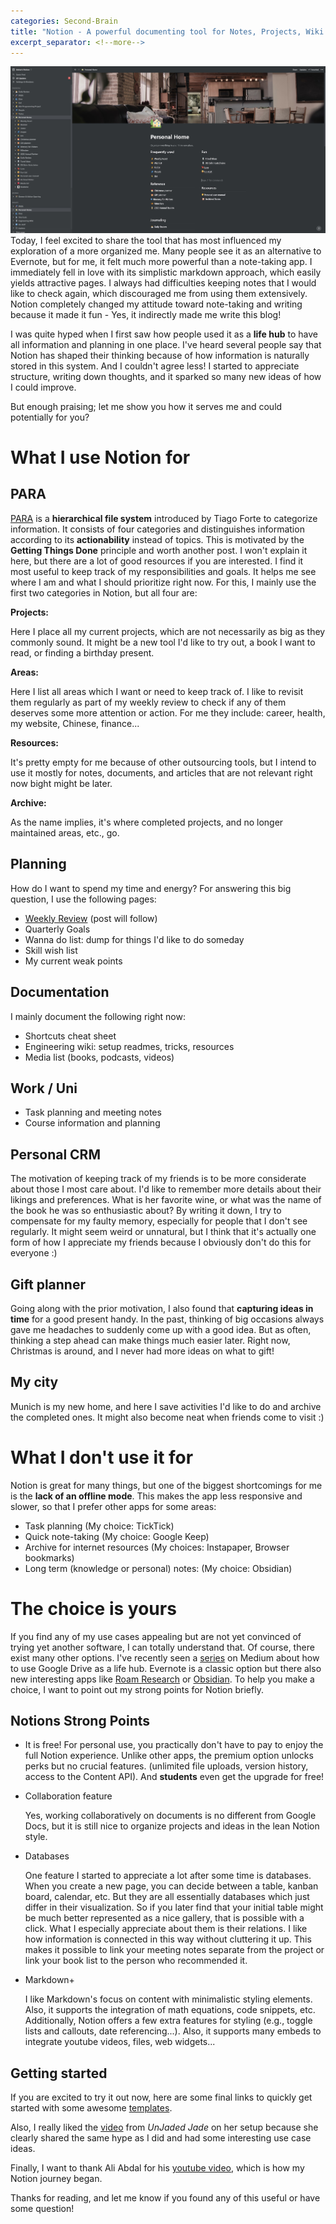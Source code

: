 ```yaml
---
categories: Second-Brain
title: "Notion - A powerful documenting tool for Notes, Projects, Wiki..."
excerpt_separator: <!--more-->
---
```


<img src="/public/second_brain/notion_setup.jpg">
Today, I feel excited to share the tool that has most influenced my exploration of a more organized me. Many people see it as an alternative to Evernote, but for me, it felt much more powerful than a note-taking app. I immediately fell in love with its simplistic markdown approach, which easily yields attractive pages. I always had difficulties keeping notes that I would like to check again, which discouraged me from using them extensively. Notion completely changed my attitude toward note-taking and writing because it made it fun - Yes, it indirectly made me write this blog!<!--more-->

I was quite hyped when I first saw how people used it as a **life hub** to have all information and planning in one place. I've heard several people say that Notion has shaped their thinking because of how information is naturally stored in this system. And I couldn't agree less! I started to appreciate structure, writing down thoughts, and it sparked so many new ideas of how I could improve.

But enough praising; let me show you how it serves me and could potentially for you?

# What I use Notion for

## PARA

[PARA](https://fortelabs.co/blog/para/) is a **hierarchical file system** introduced by Tiago Forte to categorize information.
It consists of four categories and distinguishes information according to its **actionability** instead of topics. This is motivated by the **Getting Things Done** principle and worth another post. I won't explain it here, but there are a lot of good resources if you are interested. I find it most useful to keep track of my responsibilities and goals. It helps me see where I am and what I should prioritize right now. For this, I mainly use the first two categories in Notion, but all four are:

**Projects:**

Here I place all my current projects, which are not necessarily as big as they commonly sound. It might be a new tool I'd like to try out, a book I want to read, or finding a birthday present.

**Areas:**

Here I list all areas which I want or need to keep track of. I like to revisit them regularly as part of my weekly review to check if any of them deserves some more attention or action. For me they include: career, health, my website, Chinese, finance...

**Resources:**

It's pretty empty for me because of other outsourcing tools, but I intend to use it mostly for notes, documents, and articles that are not relevant right now bight might be later.

**Archive:**

As the name implies, it's where completed projects, and no longer maintained areas, etc., go.

<!-- I also use the same hierarchy on my computer and for my bookmarks. Accordingly, my activity in each category varies across platforms. For Notion, it's mainly the first two in my case. -->

## Planning

How do I want to spend my time and energy? For answering this big question, I use the following pages:

- [Weekly Review](https://fortelabs.co/blog/the-one-touch-guide-to-doing-a-weekly-review/) (post will follow)
- Quarterly Goals
- Wanna do list: dump for things I'd like to do someday
- Skill wish list
- My current weak points

## Documentation

I mainly document the following right now:

- Shortcuts cheat sheet
- Engineering wiki: setup readmes, tricks, resources
- Media list (books, podcasts, videos)

## Work / Uni

- Task planning and meeting notes
- Course information and planning

## Personal CRM

The motivation of keeping track of my friends is to be more considerate about those I most care about. I'd like to remember more details about their likings and preferences. What is her favorite wine, or what was the name of the book he was so enthusiastic about? By writing it down, I try to compensate for my faulty memory, especially for people that I don't see regularly. It might seem weird or unnatural, but I think that it's actually one form of how I appreciate my friends because I obviously don't do this for everyone :)

## Gift planner

Going along with the prior motivation, I also found that **capturing ideas in time** for a good present handy. In the past, thinking of big occasions always gave me headaches to suddenly come up with a good idea. But as often, thinking a step ahead can make things much easier later.
Right now, Christmas is around, and I never had more ideas on what to gift!

## My city

Munich is my new home, and here I save activities I'd like to do and archive the completed ones. It might also become neat when friends come to visit :)

# What I don't use it for

Notion is great for many things, but one of the biggest shortcomings for me is the **lack of an offline mode**. This makes the app less responsive and slower, so that I prefer other apps for some areas:

- Task planning (My choice: TickTick)
- Quick note-taking (My choice: Google Keep)
- Archive for internet resources (My choices: Instapaper, Browser bookmarks)
- Long term (knowledge or personal) notes: (My choice: Obsidian)
<!-- knowledge storage.. Notion is based on page idea. But the brain and ideas are interconnected.. New tools such as Roam Research and Obsidian. I'm currently building my knowledge net in Obsidian, and I want to show it to you later when it has grown more.-->

# The choice is yours

If you find any of my use cases appealing but are not yet convinced of trying yet another software, I can totally understand that. Of course, there exist many other options. I've recently seen a [series](https://forge.medium.com/how-google-drive-can-make-every-corner-of-your-life-easier-9f3cc1acbb68) on Medium about how to use Google Drive as a life hub. Evernote is a classic option but there also new interesting apps like [Roam Research](https://roamresearch.com/) or [Obsidian](https://obsidian.md/). To help you make a choice, I want to point out my strong points for Notion briefly.

## Notions Strong Points

- It is free!
  For personal use, you practically don't have to pay to enjoy the full Notion experience. Unlike other apps, the premium option unlocks perks but no crucial features. (unlimited file uploads, version history, access to the Content API). And **students** even get the upgrade for free!

- Collaboration feature

  Yes, working collaboratively on documents is no different from Google Docs, but it is still nice to organize projects and ideas in the lean Notion style.

- Databases

  One feature I started to appreciate a lot after some time is databases. When you create a new page, you can decide between a table, kanban board, calendar, etc. But they are all essentially databases which just differ in their visualization. So if you later find that your initial table might be much better represented as a nice gallery, that is possible with a click. What I especially appreciate about them is their relations. I like how information is connected in this way without cluttering it up. This makes it possible to link your meeting notes separate from the project or link your book list to the person who recommended it.

- Markdown+

  I like Markdown's focus on content with minimalistic styling elements. Also, it supports the integration of math equations, code snippets, etc. Additionally, Notion offers a few extra features for styling (e.g., toggle lists and callouts, date referencing...). Also, it supports many embeds to integrate youtube videos, files, web widgets...

## Getting started

If you are excited to try it out now, here are some final links to quickly get started with some awesome [templates](https://www.notion.so/Notion-Template-Gallery-181e961aeb5c4ee6915307c0dfd5156d666).

Also, I really liked the [video](https://www.youtube.com/watch?v=67jFfjwUvRQ&ab_channel=UnJadedJade) from _UnJaded Jade_ on her setup because she clearly shared the same hype as I did and had some interesting use case ideas.

Finally, I want to thank Ali Abdal for his [youtube video](https://www.youtube.com/watch?v=ONG26-2mIHU), which is how my Notion journey began.

Thanks for reading, and let me know if you found any of this useful or have some question!
